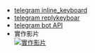 * [telegram inline_keyboard](https://core.telegram.org/bots/api/#inlinekeyboardbutton)
* [telegram replykeyboar](https://core.telegram.org/bots/api/#replykeyboardmarkup)
* [telegram bot API ](https://core.telegram.org/bots/api)
* 實作影片    
[![實作影片](http://img.youtube.com/vi/4m35GtQedBw/0.jpg)](https://www.youtube.com/watch?v=4m35GtQedBw)
